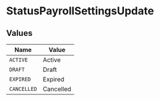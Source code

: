 # StatusPayrollSettingsUpdate


## Values

| Name        | Value       |
| ----------- | ----------- |
| `ACTIVE`    | Active      |
| `DRAFT`     | Draft       |
| `EXPIRED`   | Expired     |
| `CANCELLED` | Cancelled   |